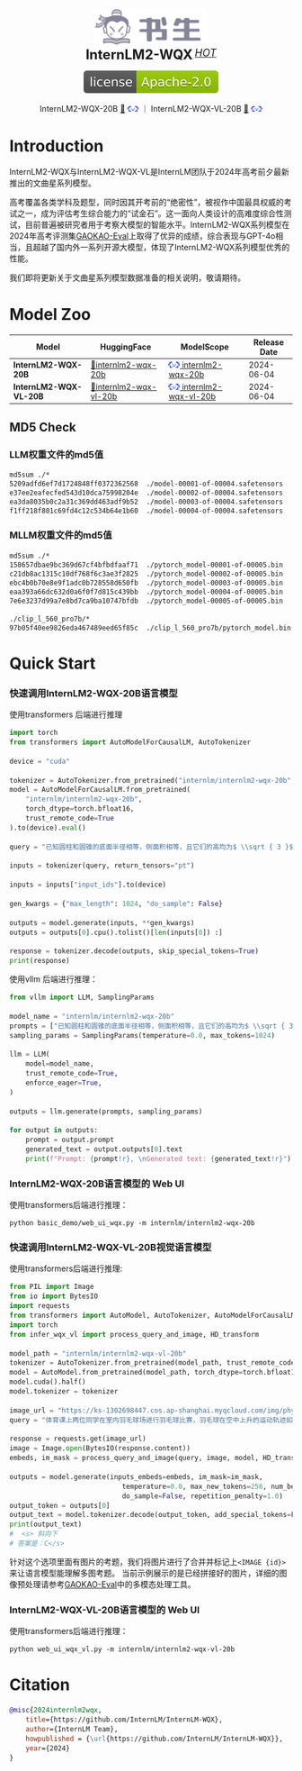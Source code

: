<div align="center">

<img src="https://raw.githubusercontent.com/InternLM/InternLM/main/assets/logo.svg" width="200"/>
  <div> </div>
  <div align="center">
    <b><font size="5">InternLM2-WQX</font></b>
    <sup>
      <a href="https://internlm.intern-ai.org.cn/">
        <i><font size="4">HOT</font></i>
      </a>
    </sup>
    <div> </div>
  </div>

[![license](https://raw.githubusercontent.com/InternLM/InternLM/main/assets/license.svg)](./LICENSE)



InternLM2-WQX-20B <a href="https://huggingface.co/internlm/internlm2-wqx-20b">🤗</a> <a href="https://modelscope.cn/models/Shanghai_AI_Laboratory/internlm2-wqx-20b/summary"><img src="./assets/modelscope_logo.png" width="20px"></a> ｜ InternLM2-WQX-VL-20B <a href="https://huggingface.co/internlm/internlm2-wqx-vl-20b">🤗</a> <a href="https://modelscope.cn/models/Shanghai_AI_Laboratory/internlm2-wqx-vl-20b/summary"><img src="./assets/modelscope_logo.png" width="20px"></a>
</div>

# Introduction

InternLM2-WQX与InternLM2-WQX-VL是InternLM团队于2024年高考前夕最新推出的文曲星系列模型。

高考覆盖各类学科及题型，同时因其开考前的“绝密性”，被视作中国最具权威的考试之一，成为评估考生综合能力的“试金石”。这一面向人类设计的高难度综合性测试，目前普遍被研究者用于考察大模型的智能水平。InternLM2-WQX系列模型在2024年高考评测集[GAOKAO-Eval](https://github.com/open-compass/GAOKAO-Eval)上取得了优异的成绩，综合表现与GPT-4o相当，且超越了国内外一系列开源大模型，体现了InternLM2-WQX系列模型优秀的性能。

我们即将更新关于文曲星系列模型数据准备的相关说明，敬请期待。


# Model Zoo


| Model                       | HuggingFace                          | ModelScope                           | Release Date |
| --------------------------- | ----------------------------------------- | ---------------------------------------- | ------------ |
| **InternLM2-WQX-20B**          | [🤗internlm2-wqx-20b](https://huggingface.co/internlm/internlm2-wqx-20b) | [<img src="./assets/modelscope_logo.png" width="20px" /> internlm2-wqx-20b](https://modelscope.cn/models/Shanghai_AI_Laboratory/internlm2-wqx-20b/summary) | 2024-06-04   |
| **InternLM2-WQX-VL-20B**          | [🤗internlm2-wqx-vl-20b](https://huggingface.co/internlm/internlm2-wqx-vl-20b) | [<img src="./assets/modelscope_logo.png" width="20px" /> internlm2-wqx-vl-20b](https://modelscope.cn/models/Shanghai_AI_Laboratory/internlm2-wqx-vl-20b/summary) | 2024-06-04   |


## MD5 Check

### LLM权重文件的md5值
```
md5sum ./*
5209adfd6ef7d1724848ff0372362568  ./model-00001-of-00004.safetensors
e37ee2eafecfed543d10dca75998204e  ./model-00002-of-00004.safetensors
ea3da8035b0c2a31c369dd463adf9b52  ./model-00003-of-00004.safetensors
f1ff218f801c69fd4c12c534b64e1b60  ./model-00004-of-00004.safetensors
```

### MLLM权重文件的md5值
```
md5sum ./*
158657dbae9bc369d67cf4bfbdfaaf71  ./pytorch_model-00001-of-00005.bin
c21db8ac1315c10df768f6c3ae3f2825  ./pytorch_model-00002-of-00005.bin
ebc4b0b70e8e9f1adc0b728558d650fb  ./pytorch_model-00003-of-00005.bin
eaa393a66dc632d0a6f0f7d815c439bb  ./pytorch_model-00004-of-00005.bin
7e6e3237d99a7e8bd7ca9ba10747bfdb  ./pytorch_model-00005-of-00005.bin

./clip_l_560_pro7b/*
97b05f40ee9826eda467489eed65f85c  ./clip_l_560_pro7b/pytorch_model.bin
```

# Quick Start

### 快速调用**InternLM2-WQX-20B**语言模型

使用transformers 后端进行推理

```python
import torch
from transformers import AutoModelForCausalLM, AutoTokenizer

device = "cuda"

tokenizer = AutoTokenizer.from_pretrained("internlm/internlm2-wqx-20b", trust_remote_code=True)
model = AutoModelForCausalLM.from_pretrained(
    "internlm/internlm2-wqx-20b",
    torch_dtype=torch.bfloat16,
    trust_remote_code=True
).to(device).eval()

query = "已知圆柱和圆锥的底面半径相等，侧面积相等，且它们的高均为$ \\sqrt { 3 }$，则圆锥的体积为（ ）．\nA. $ 2 \\sqrt { 3 } \\pi$\nB. $ 3 \\sqrt { 3 } \\pi$\nC. $ 6 \\sqrt { 3 } \\pi$\nD. $ 9 \\sqrt { 3 } \\pi$"

inputs = tokenizer(query, return_tensors="pt")

inputs = inputs["input_ids"].to(device)

gen_kwargs = {"max_length": 1024, "do_sample": False}

outputs = model.generate(inputs, **gen_kwargs)
outputs = outputs[0].cpu().tolist()[len(inputs[0]) :]

response = tokenizer.decode(outputs, skip_special_tokens=True)
print(response)
```

使用vllm 后端进行推理：

```python
from vllm import LLM, SamplingParams

model_name = "internlm/internlm2-wqx-20b"
prompts = ["已知圆柱和圆锥的底面半径相等，侧面积相等，且它们的高均为$ \\sqrt { 3 }$，则圆锥的体积为（ ）．\nA. $ 2 \\sqrt { 3 } \\pi$\nB. $ 3 \\sqrt { 3 } \\pi$\nC. $ 6 \\sqrt { 3 } \\pi$\nD. $ 9 \\sqrt { 3 } \\pi$"]
sampling_params = SamplingParams(temperature=0.0, max_tokens=1024)

llm = LLM(
    model=model_name,
    trust_remote_code=True,
    enforce_eager=True,
)

outputs = llm.generate(prompts, sampling_params)

for output in outputs:
    prompt = output.prompt
    generated_text = output.outputs[0].text
    print(f"Prompt: {prompt!r}, \nGenerated text: {generated_text!r}")
```

### **InternLM2-WQX-20B**语言模型的 Web UI

使用transformers后端进行推理：

```
python basic_demo/web_ui_wqx.py -m internlm/internlm2-wqx-20b
```

### 快速调用**InternLM2-WQX-VL-20B**视觉语言模型

使用transformers后端进行推理:

```python
from PIL import Image
from io import BytesIO
import requests
from transformers import AutoModel, AutoTokenizer, AutoModelForCausalLM
import torch
from infer_wqx_vl import process_query_and_image, HD_transform

model_path = "internlm/internlm2-wqx-vl-20b"
tokenizer = AutoTokenizer.from_pretrained(model_path, trust_remote_code=True)
model = AutoModel.from_pretrained(model_path, torch_dtype=torch.bfloat16, trust_remote_code=True).cuda().eval()
model.cuda().half()
model.tokenizer = tokenizer

image_url = "https://ks-1302698447.cos.ap-shanghai.myqcloud.com/img/phymerge.png"
query = "体育课上两位同学在室内羽毛球场进行羽毛球比赛，羽毛球在空中上升的运动轨迹如图中虚线所示，考虑空气阻力，羽毛球加速度方向示意图可能正确的是（\u3000\u3000） \nA:<IMAGE 0>  \nB: <IMAGE 1>  \nC:<IMAGE 2>  \nD:<IMAGE 3> "

response = requests.get(image_url)
image = Image.open(BytesIO(response.content))
embeds, im_mask = process_query_and_image(query, image, model, HD_transform)

outputs = model.generate(inputs_embeds=embeds, im_mask=im_mask,
                            temperature=0.0, max_new_tokens=256, num_beams=1,
                            do_sample=False, repetition_penalty=1.0)
output_token = outputs[0]
output_text = model.tokenizer.decode(output_token, add_special_tokens=False)
print(output_text)
#  <s> 斜向下
# 答案是：C</s>
```
针对这个选项里面有图片的考题，我们将图片进行了合并并标记上`<IMAGE {id}>`来让语言模型能理解多图考题。 当前示例展示的是已经拼接好的图片，详细的图像预处理请参考[GAOKAO-Eval](https://github.com/open-compass/GAOKAO-Eval)中的多模态处理工具。

### **InternLM2-WQX-VL-20B**语言模型的 Web UI

使用transformers后端进行推理：

```
python web_ui_wqx_vl.py -m internlm/internlm2-wqx-vl-20b
```

# Citation

```bibtex
@misc{2024internlm2wqx,
    title={https://github.com/InternLM/InternLM-WQX},
    author={InternLM Team},
    howpublished = {\url{https://github.com/InternLM/InternLM-WQX}},
    year={2024}
}
```